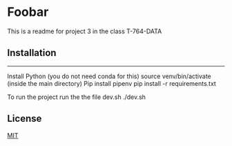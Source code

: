 # Foobar

This is a readme for project 3 in the class T-764-DATA

## Installation

---

Install Python (you do not need conda for this)
source venv/bin/activate (inside the main directory)
Pip install pipenv
pip install -r requirements.txt

To run the project run the the file dev.sh
./dev.sh

## License

[MIT](https://choosealicense.com/licenses/mit/)
